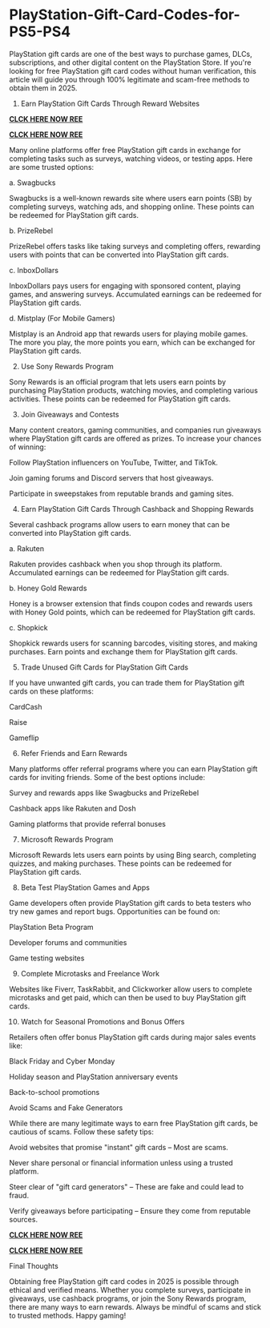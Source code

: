 # PlayStation-Gift-Card-Codes-for-PS5-PS4
PlayStation gift cards are one of the best ways to purchase games, DLCs, subscriptions, and other digital content on the PlayStation Store. If you're looking for free PlayStation gift card codes without human verification, this article will guide you through 100% legitimate and scam-free methods to obtain them in 2025.

1. Earn PlayStation Gift Cards Through Reward Websites

**[CLCK HERE NOW REE](https://tinyurl.com/pnsgiftcads)**

**[CLCK HERE NOW REE](https://tinyurl.com/pnsgiftcads)**

Many online platforms offer free PlayStation gift cards in exchange for completing tasks such as surveys, watching videos, or testing apps. Here are some trusted options:

a. Swagbucks

Swagbucks is a well-known rewards site where users earn points (SB) by completing surveys, watching ads, and shopping online. These points can be redeemed for PlayStation gift cards.

b. PrizeRebel

PrizeRebel offers tasks like taking surveys and completing offers, rewarding users with points that can be converted into PlayStation gift cards.

c. InboxDollars

InboxDollars pays users for engaging with sponsored content, playing games, and answering surveys. Accumulated earnings can be redeemed for PlayStation gift cards.

d. Mistplay (For Mobile Gamers)

Mistplay is an Android app that rewards users for playing mobile games. The more you play, the more points you earn, which can be exchanged for PlayStation gift cards.

2. Use Sony Rewards Program

Sony Rewards is an official program that lets users earn points by purchasing PlayStation products, watching movies, and completing various activities. These points can be redeemed for PlayStation gift cards.

3. Join Giveaways and Contests

Many content creators, gaming communities, and companies run giveaways where PlayStation gift cards are offered as prizes. To increase your chances of winning:

Follow PlayStation influencers on YouTube, Twitter, and TikTok.

Join gaming forums and Discord servers that host giveaways.

Participate in sweepstakes from reputable brands and gaming sites.

4. Earn PlayStation Gift Cards Through Cashback and Shopping Rewards

Several cashback programs allow users to earn money that can be converted into PlayStation gift cards.

a. Rakuten

Rakuten provides cashback when you shop through its platform. Accumulated earnings can be redeemed for PlayStation gift cards.

b. Honey Gold Rewards

Honey is a browser extension that finds coupon codes and rewards users with Honey Gold points, which can be redeemed for PlayStation gift cards.

c. Shopkick

Shopkick rewards users for scanning barcodes, visiting stores, and making purchases. Earn points and exchange them for PlayStation gift cards.

5. Trade Unused Gift Cards for PlayStation Gift Cards

If you have unwanted gift cards, you can trade them for PlayStation gift cards on these platforms:

CardCash

Raise

Gameflip

6. Refer Friends and Earn Rewards

Many platforms offer referral programs where you can earn PlayStation gift cards for inviting friends. Some of the best options include:

Survey and rewards apps like Swagbucks and PrizeRebel

Cashback apps like Rakuten and Dosh

Gaming platforms that provide referral bonuses

7. Microsoft Rewards Program

Microsoft Rewards lets users earn points by using Bing search, completing quizzes, and making purchases. These points can be redeemed for PlayStation gift cards.

8. Beta Test PlayStation Games and Apps

Game developers often provide PlayStation gift cards to beta testers who try new games and report bugs. Opportunities can be found on:

PlayStation Beta Program

Developer forums and communities

Game testing websites

9. Complete Microtasks and Freelance Work

Websites like Fiverr, TaskRabbit, and Clickworker allow users to complete microtasks and get paid, which can then be used to buy PlayStation gift cards.

10. Watch for Seasonal Promotions and Bonus Offers

Retailers often offer bonus PlayStation gift cards during major sales events like:

Black Friday and Cyber Monday

Holiday season and PlayStation anniversary events

Back-to-school promotions

Avoid Scams and Fake Generators

While there are many legitimate ways to earn free PlayStation gift cards, be cautious of scams. Follow these safety tips:

Avoid websites that promise "instant" gift cards – Most are scams.

Never share personal or financial information unless using a trusted platform.

Steer clear of "gift card generators" – These are fake and could lead to fraud.

Verify giveaways before participating – Ensure they come from reputable sources.

**[CLCK HERE NOW REE](https://tinyurl.com/pnsgiftcads)**

**[CLCK HERE NOW REE](https://tinyurl.com/pnsgiftcads)**

Final Thoughts

Obtaining free PlayStation gift card codes in 2025 is possible through ethical and verified means. Whether you complete surveys, participate in giveaways, use cashback programs, or join the Sony Rewards program, there are many ways to earn rewards. Always be mindful of scams and stick to trusted methods. Happy gaming!
